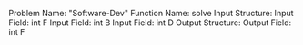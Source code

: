 Problem Name: "Software-Dev"
Function Name: solve
Input Structure:
Input Field: int F
Input Field: int B
Input Field: int D
Output Structure:
Output Field: int F
